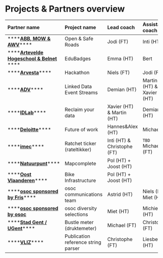 # Projects & Partners overview

| Partner name | Project name | Lead coach | Assistant coach |
| :--- | :--- | :--- | :--- |
| \*\*\*\*[**ABB, MOW & AWV**](abb-mow-awv.md)\*\*\*\* | Open & Safe Roads | Jodi \(FT\) | Inti \(HT\) |
| \*\*\*\*[**Artevelde Hogeschool & Belnet**](artevelde.md) **** | EduBadges | Emma \(HT\) | Bert |
| \*\*\*\*[**Arvesta**](arvesta.md)\*\*\*\* | Hackathon | Niels \(FT\) | Jodi \(FT\) |
| \*\*\*\*[**ADV**](adv.md)\*\*\*\* | Linked Data Event Streams | Demian \(HT\) | Martin \(HT\) & Xavier \(HT\) |
| \*\*\*\*[**IDLab**](idlab.md)\*\*\*\* | Reclaim your data | Xavier \(HT\) & Martin \(HT\) | Demian \(HT\) |
| \*\*\*\*[**Deloitte**](deloitte.md)\*\*\*\* | Future of work | Hannes&Alex  \(HT\) | Michael |
| \*\*\*\*[**imec**](imec.md)\*\*\*\* | Ratchet ticker \(rateltikker\) | Inti \(HT\) & Christophe \(FT\) | `TBD` Michael \(FT\) |
| \*\*\*\*[**Natuurpunt**](natuurpunt.md)\*\*\*\* | Mapcomplete | Pol \(HT\) + Joost \(HT\) |  |
| \*\*\*\*[**Oost Vlaanderen**](oost-vlaanderen.md)\*\*\*\* | Bike Infrastructure | Pol \(HT\) + Joost \(HT\) |  |
| \*\*\*\*[**osoc sponsored by Fris**](osoc-fris.md)\*\*\*\* | osoc communications team | Astrid \(HT\) | Niels \(FT\) Miet \(HT\) |
| \*\*\*\*[**osoc sponsored by osoc**](osoc-selections.md) | osoc diversity selections | Miet \(HT\) | Michiel \(HT\) |
| \*\*\*\*[**Stad Gent / UGent**](stad-gent-ugent.md)\*\*\*\* | Bustle meter \(druktemeter\) | Michael \(FT\) | Christophe \(FT\) |
| \*\*\*\*[**VLIZ**](vliz.md)\*\*\*\* | Publication reference string parser | Christophe \(FT\) | Liesbeth \(HT\) |

